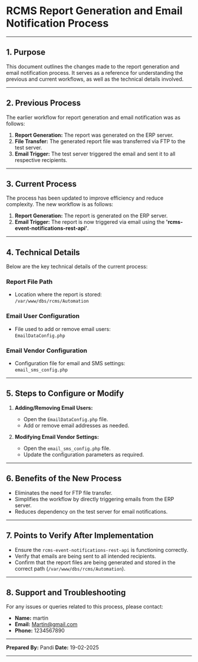   
# **RCMS Report Generation and Email Notification Process**  

---

## **1. Purpose**  
This document outlines the changes made to the report generation and email notification process. It serves as a reference for understanding the previous and current workflows, as well as the technical details involved.  

---

## **2. Previous Process**  
The earlier workflow for report generation and email notification was as follows:  
1. **Report Generation:** The report was generated on the ERP server.  
2. **File Transfer:** The generated report file was transferred via FTP to the test server.  
3. **Email Trigger:** The test server triggered the email and sent it to all respective recipients.  

---

## **3. Current Process**  
The process has been updated to improve efficiency and reduce complexity. The new workflow is as follows:  
1. **Report Generation:** The report is generated on the ERP server.  
2. **Email Trigger:** The report is now triggered via email using the **'rcms-event-notifications-rest-api'**.  

---

## **4. Technical Details**  
Below are the key technical details of the current process:  

### **Report File Path**  
- Location where the report is stored:  
  `/var/www/dbs/rcms/Automation`  

### **Email User Configuration**  
- File used to add or remove email users:  
  `EmailDataConfig.php`  

### **Email Vendor Configuration**  
- Configuration file for email and SMS settings:  
  `email_sms_config.php`  

---

## **5. Steps to Configure or Modify**  
1. **Adding/Removing Email Users:**  
   - Open the `EmailDataConfig.php` file.  
   - Add or remove email addresses as needed.  

2. **Modifying Email Vendor Settings:**  
   - Open the `email_sms_config.php` file.  
   - Update the configuration parameters as required.  

---

## **6. Benefits of the New Process**  
- Eliminates the need for FTP file transfer.  
- Simplifies the workflow by directly triggering emails from the ERP server.  
- Reduces dependency on the test server for email notifications.  

---

## **7. Points to Verify After Implementation**  
- Ensure the `rcms-event-notifications-rest-api` is functioning correctly.  
- Verify that emails are being sent to all intended recipients.  
- Confirm that the report files are being generated and stored in the correct path (`/var/www/dbs/rcms/Automation`).  

---

## **8. Support and Troubleshooting**  
For any issues or queries related to this process, please contact:  
- **Name:** martin 
- **Email:** Martin@gmail.com
- **Phone:** 1234567890  

---

**Prepared By:** Pandi 
**Date:** 19-02-2025  

---
